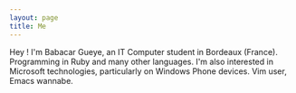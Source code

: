 ```yaml
---
layout: page
title: Me
---
```


Hey ! I'm Babacar Gueye, an IT Computer student in Bordeaux (France).  
Programming in Ruby and many other languages. I'm also interested in Microsoft technologies,
particularly on Windows Phone devices.
Vim user, Emacs wannabe.
